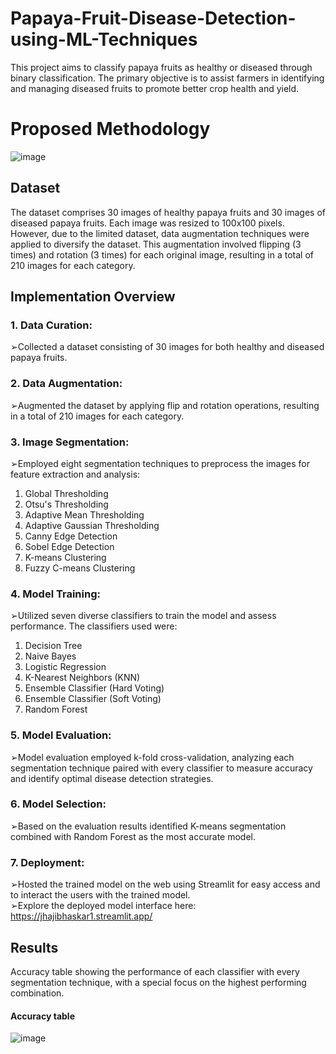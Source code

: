 # Papaya-Fruit-Disease-Detection-using-ML-Techniques
This project aims to classify papaya fruits as healthy or diseased through binary classification. The primary objective is to assist farmers in identifying and managing diseased fruits to promote better crop health and yield.

# Proposed Methodology
![image](https://github.com/Jhajibhaskar/Papaya-Fruit-Disease-Detection-using-ML-Techniques/assets/84240276/4fb9297a-99f2-4f2a-a93b-71b5b6832318)

## Dataset
The dataset comprises 30 images of healthy papaya fruits and 30 images of diseased papaya fruits. Each image was resized to 100x100 pixels. However, due to the limited dataset, data augmentation techniques were applied to diversify the dataset. This augmentation involved flipping (3 times) and rotation (3 times) for each original image, resulting in a total of 210 images for each category.

## Implementation Overview
### 1. Data Curation:
➢Collected a dataset consisting of 30 images for both healthy and diseased papaya fruits.
### 2. Data Augmentation:
➢Augmented the dataset by applying flip and rotation operations, resulting in a total of 210 images for each category.
### 3. Image Segmentation:
➢Employed eight segmentation techniques to preprocess the images for feature extraction and analysis:
1. Global Thresholding<br>
2. Otsu's Thresholding<br>
3. Adaptive Mean Thresholding<br>
4. Adaptive Gaussian Thresholding<br>
5. Canny Edge Detection<br>
6. Sobel Edge Detection<br>
7. K-means Clustering<br>
8. Fuzzy C-means Clustering<br>
### 4. Model Training:
➢Utilized seven diverse classifiers to train the model and assess performance. The classifiers used were:
1. Decision Tree<br>
2. Naive Bayes<br>
3. Logistic Regression<br>
4. K-Nearest Neighbors (KNN)<br>
5. Ensemble Classifier (Hard Voting)<br>
6. Ensemble Classifier (Soft Voting)<br>
7. Random Forest<br>
### 5. Model Evaluation:
➢Model evaluation employed k-fold cross-validation, analyzing each segmentation technique paired with every classifier to measure accuracy and identify optimal disease detection strategies.
### 6. Model Selection:
➢Based on the evaluation results identified K-means segmentation combined with Random Forest as the most accurate model.
### 7. Deployment:
➢Hosted the trained model on the web using Streamlit for easy access and to interact the users with the trained model.<br>
➢Explore the deployed model interface here: https://jhajibhaskar1.streamlit.app/
## Results
Accuracy table showing the performance of each classifier with every segmentation technique, with a special focus on the highest performing combination.
#### Accuracy table
![image](https://github.com/Jhajibhaskar/Papaya-Fruit-Disease-Detection-using-ML-Techniques/assets/84240276/5bcd9733-d7b7-4b43-900d-20eb5b4c12e2)






